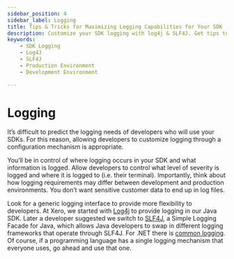 ```yaml
---
sidebar_position: 4
sidebar_label: Logging
title: Tips & Tricks for Maximizing Logging Capabilities for Your SDK
description: Customize your SDK logging with log4j & SLF4J. Get tips to maximize logging capability while controlling data in dev & prod environments.
keywords: 
    - SDK Logging
    - Log4J
    - SLF4J
    - Production Environment
    - Development Environment

---
```


# Logging
It’s difficult to predict the logging needs of developers who will use your SDKs. For this reason, allowing developers to customize logging through a configuration mechanism is appropriate. 

You’ll be in control of where logging occurs in your SDK and what information is logged. Allow developers to control what level of severity is logged and where it is logged to (i.e. their terminal). Importantly, think about how logging requirements may differ between development and production environments. You don’t want sensitive customer data to end up in log files.

Look for a generic logging interface to provide more flexibility to developers. At Xero, we started with [Log4j](https://logging.apache.org/log4j/2.x/) to provide logging in our Java SDK. Later a developer suggested we switch to [SLF4J](https://www.slf4j.org/), a Simple Logging Facade for Java, which allows Java developers to swap in different logging frameworks that operate through SLF4J. For .NET there is [common logging](http://net-commons.github.io/common-logging/). Of course, if a programming language has a single logging mechanism that everyone uses, go ahead and use that one.